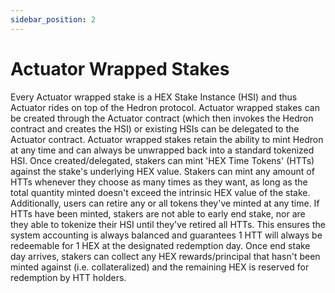 ```yaml
---
sidebar_position: 2
---
```


# Actuator Wrapped Stakes

Every Actuator wrapped stake is a HEX Stake Instance (HSI) and thus Actuator rides on top of the Hedron protocol. Actuator wrapped stakes can be created through the Actuator contract (which then invokes the Hedron contract and creates the HSI) or existing HSIs can be delegated to the Actuator contract. Actuator wrapped stakes retain the ability to mint Hedron at any time and can always be unwrapped back into a standard tokenized HSI. Once created/delegated, stakers can mint 'HEX Time Tokens' (HTTs) against the stake's underlying HEX value. Stakers can mint any amount of HTTs whenever they choose as many times as they want, as long as the total quantity minted doesn't exceed the intrinsic HEX value of the stake. Additionally, users can retire any or all tokens they've minted at any time. If HTTs have been minted, stakers are not able to early end stake, nor are they able to tokenize their HSI until they've retired all HTTs. This ensures the system accounting is always balanced and guarantees 1 HTT will always be redeemable for 1 HEX at the designated redemption day. Once end stake day arrives, stakers can collect any HEX rewards/principal that hasn't been minted against (i.e. collateralized) and the remaining HEX is reserved for redemption by HTT holders.
